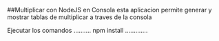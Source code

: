 ##Multiplicar con NodeJS en Consola
esta aplicacion permite generar y mostrar tablas
de multiplicar a traves de la consola

Ejecutar los comandos
..........
npm install
.............